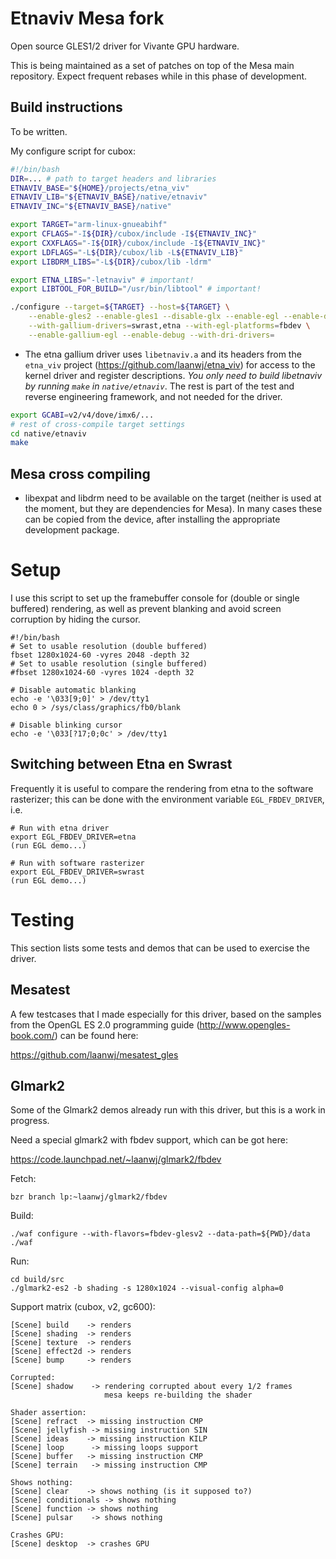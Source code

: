 Etnaviv Mesa fork
=================

Open source GLES1/2 driver for Vivante GPU hardware.

This is being maintained as a set of patches on top of the Mesa main repository. Expect frequent rebases
while in this phase of development.

Build instructions
-------------------

To be written.

My configure script for cubox:
```bash
#!/bin/bash
DIR=... # path to target headers and libraries
ETNAVIV_BASE="${HOME}/projects/etna_viv"
ETNAVIV_LIB="${ETNAVIV_BASE}/native/etnaviv"
ETNAVIV_INC="${ETNAVIV_BASE}/native"

export TARGET="arm-linux-gnueabihf"
export CFLAGS="-I${DIR}/cubox/include -I${ETNAVIV_INC}"
export CXXFLAGS="-I${DIR}/cubox/include -I${ETNAVIV_INC}"
export LDFLAGS="-L${DIR}/cubox/lib -L${ETNAVIV_LIB}"
export LIBDRM_LIBS="-L${DIR}/cubox/lib -ldrm"

export ETNA_LIBS="-letnaviv" # important!
export LIBTOOL_FOR_BUILD="/usr/bin/libtool" # important!

./configure --target=${TARGET} --host=${TARGET} \
    --enable-gles2 --enable-gles1 --disable-glx --enable-egl --enable-dri \
    --with-gallium-drivers=swrast,etna --with-egl-platforms=fbdev \
    --enable-gallium-egl --enable-debug --with-dri-drivers=
```

- The etna gallium driver uses `libetnaviv.a` and its headers from the 
  `etna_viv` project (https://github.com/laanwj/etna_viv) for access to the kernel driver and register descriptions.
  *You only need to build libetnaviv by running `make` in `native/etnaviv`*. The rest is part of the test
  and reverse engineering framework, and not needed for the driver.

```bash
export GCABI=v2/v4/dove/imx6/...
# rest of cross-compile target settings
cd native/etnaviv
make
```

Mesa cross compiling
---------------------
- libexpat and libdrm need to be available on the target (neither is used at the moment, but they are 
dependencies for Mesa).
In many cases these can be copied from the device, after installing the appropriate development package.

Setup
===================

I use this script to set up the framebuffer console for (double or single buffered) rendering,
as well as prevent blanking and avoid screen corruption by hiding the cursor.

    #!/bin/bash
    # Set to usable resolution (double buffered)
    fbset 1280x1024-60 -vyres 2048 -depth 32
    # Set to usable resolution (single buffered)
    #fbset 1280x1024-60 -vyres 1024 -depth 32

    # Disable automatic blanking
    echo -e '\033[9;0]' > /dev/tty1
    echo 0 > /sys/class/graphics/fb0/blank

    # Disable blinking cursor
    echo -e '\033[?17;0;0c' > /dev/tty1

Switching between Etna en Swrast
--------------------------------
Frequently it is useful to compare the rendering from etna to the software rasterizer;
this can be done with the environment variable `EGL_FBDEV_DRIVER`, i.e.

    # Run with etna driver
    export EGL_FBDEV_DRIVER=etna
    (run EGL demo...)

    # Run with software rasterizer
    export EGL_FBDEV_DRIVER=swrast
    (run EGL demo...)

Testing
====================

This section lists some tests and demos that can be used to exercise the driver.

Mesatest
-------------
A few testcases that I made especially for this driver, based on the samples from the OpenGL ES 2.0 programming 
guide (http://www.opengles-book.com/) can be found here:

https://github.com/laanwj/mesatest_gles

Glmark2
--------------
Some of the Glmark2 demos already run with this driver, but this is a work in progress.

Need a special glmark2 with fbdev support, which can be got here:

https://code.launchpad.net/~laanwj/glmark2/fbdev

Fetch:

    bzr branch lp:~laanwj/glmark2/fbdev

Build:

    ./waf configure --with-flavors=fbdev-glesv2 --data-path=${PWD}/data
    ./waf

Run:

    cd build/src
    ./glmark2-es2 -b shading -s 1280x1024 --visual-config alpha=0  

Support matrix (cubox, v2, gc600):

    [Scene] build    -> renders
    [Scene] shading  -> renders
    [Scene] texture  -> renders
    [Scene] effect2d -> renders
    [Scene] bump     -> renders

    Corrupted:
    [Scene] shadow    -> rendering corrupted about every 1/2 frames
                         mesa keeps re-building the shader

    Shader assertion:
    [Scene] refract  -> missing instruction CMP
    [Scene] jellyfish -> missing instruction SIN
    [Scene] ideas    -> missing instruction KILP
    [Scene] loop      -> missing loops support
    [Scene] buffer   -> missing instruction CMP
    [Scene] terrain   -> missing instruction CMP

    Shows nothing:
    [Scene] clear    -> shows nothing (is it supposed to?)
    [Scene] conditionals -> shows nothing
    [Scene] function -> shows nothing
    [Scene] pulsar    -> shows nothing

    Crashes GPU:
    [Scene] desktop  -> crashes GPU

